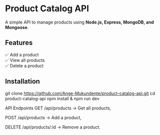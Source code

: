 # Product Catalog API

A simple API to manage products using **Node.js, Express, MongoDB, and Mongoose**.

## Features
✅ Add a product  
✅ View all products  
✅ Delete a product  

## Installation

git clone https://github.com/Ange-Mukundente/product-catalog-api.git
cd product-catalog-api
npm install &
npm run dev

API Endpoints
GET /api/products → Get all products,

POST /api/products → Add a product,

DELETE /api/products/:id → Remove a product.
